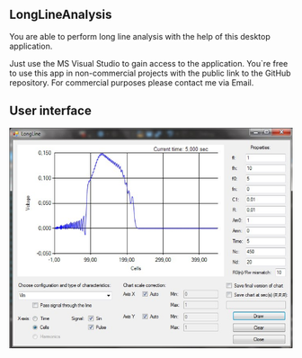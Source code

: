 ## LongLineAnalysis
You are able to perform long line analysis with the help of this desktop application.

Just use the MS Visual Studio to gain access to the application. You`re free to use this app in non-commercial projects with the public link to the GitHub repository. For commercial purposes please contact me via Email.

## User interface

![alt text](long-line-analysis.jpg)
